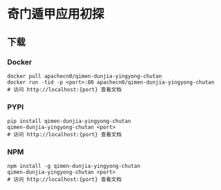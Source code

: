 # 奇门遁甲应用初探

## 下载

### Docker

```
docker pull apachecn0/qimen-dunjia-yingyong-chutan
docker run -tid -p <port>:80 apachecn0/qimen-dunjia-yingyong-chutan
# 访问 http://localhost:{port} 查看文档
```

### PYPI

```
pip install qimen-dunjia-yingyong-chutan
qimen-dunjia-yingyong-chutan <port>
# 访问 http://localhost:{port} 查看文档
```

### NPM

```
npm install -g qimen-dunjia-yingyong-chutan
qimen-dunjia-yingyong-chutan <port>
# 访问 http://localhost:{port} 查看文档
```